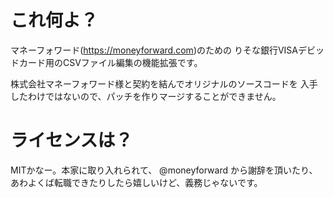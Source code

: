 # これ何よ？

マネーフォワード(https://moneyforward.com)のための
りそな銀行VISAデビッドカード用のCSVファイル編集の機能拡張です。

株式会社マネーフォワード様と契約を結んでオリジナルのソースコードを
入手したわけではないので、パッチを作りマージすることができません。

# ライセンスは？

MITかなー。本家に取り入れられて、 @moneyforward から謝辞を頂いたり、
あわよくば転職できたりしたら嬉しいけど、義務じゃないです。
